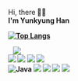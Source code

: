 


   Hi, there<b> 👋🏻 <br>
  I'm Yunkyung Han<a href="https://velog.io/@wheezy_han">
      <br>
   
[![Top Langs](https://github-readme-stats.vercel.app/api/top-langs/?username=yunkyunghan&layout=compact&hide=asp.net,php&langs_count=6)](https://github.com/yunkyunghan/github-readme-stats)
     
 <a href="https://velog.io/@wheezy_han">
   <img src="http://img.shields.io/badge/-Tech%20Blog-grey?style=flat&logo=github&link=https://velog.io/@wheezy_han"
        style="height : auto; margin-left : 10px; margin-right : 10px;"/>
   </a><Br>
  <img src="https://img.shields.io/badge/HTML5-E34F26?style=flat-square&logo=HTML5&logoColor=white"/></a> 
  <img src="https://img.shields.io/badge/CSS3-1572B6?style=flat-square&logo=CSS3&logoColor=white"/></a> 
  <img src="https://img.shields.io/badge/JavaScript-F7DF1E?style=flat-square&logo=JavaScript&logoColor=white"/></a> 
  <img src="https://img.shields.io/badge/Vue.js-4FC08D?style=flat-square&logo=Vue.js&logoColor=white"/></a> <br>
  <img alt="Java" src="https://img.shields.io/badge/java-%23ED8B00.svg?&style=flat-square&logo=java&logoColor=white"/>
  <img src="https://img.shields.io/badge/Node.js-339933?style=flat-square&logo=Node.js&logoColor=white"/></a> 
  <img src="https://img.shields.io/badge/MicrosoftSQLServer-CC2927?style=flat-square&logo=MicrosoftSQLServer&logoColor=white"/></a>
  <img src="https://img.shields.io/badge/PostgreSQL-4169E1?style=flat-square&logo=PostgreSQL&logoColor=white"/></a>
  <img src="https://img.shields.io/badge/Oracle-F80000?style=flat-square&logo=Oracle&logoColor=white"/></a><br>



